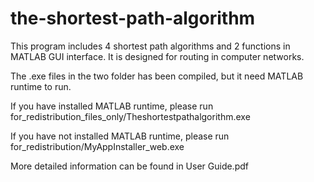 # the-shortest-path-algorithm
This program includes 4 shortest path algorithms and 2 functions in MATLAB GUI interface.  It is designed for routing in computer networks.

The .exe files in the two folder has been compiled, but it need MATLAB runtime to run.

If you have installed MATLAB runtime, please run for_redistribution_files_only/Theshortestpathalgorithm.exe

If you have not installed MATLAB runtime, please run for_redistribution/MyAppInstaller_web.exe

More detailed information can be found in User Guide.pdf
